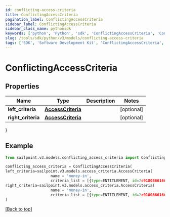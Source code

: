 ```yaml
---
id: conflicting-access-criteria
title: ConflictingAccessCriteria
pagination_label: ConflictingAccessCriteria
sidebar_label: ConflictingAccessCriteria
sidebar_class_name: pythonsdk
keywords: ['python', 'Python', 'sdk', 'ConflictingAccessCriteria', 'ConflictingAccessCriteria'] 
slug: /tools/sdk/python/v3/models/conflicting-access-criteria
tags: ['SDK', 'Software Development Kit', 'ConflictingAccessCriteria', 'ConflictingAccessCriteria']
---
```


# ConflictingAccessCriteria


## Properties

Name | Type | Description | Notes
------------ | ------------- | ------------- | -------------
**left_criteria** | [**AccessCriteria**](access-criteria) |  | [optional] 
**right_criteria** | [**AccessCriteria**](access-criteria) |  | [optional] 
}

## Example

```python
from sailpoint.v3.models.conflicting_access_criteria import ConflictingAccessCriteria

conflicting_access_criteria = ConflictingAccessCriteria(
left_criteria=sailpoint.v3.models.access_criteria.AccessCriteria(
                    name = 'money-in', 
                    criteria_list = [{type=ENTITLEMENT, id=2c9180866166b5b0016167c32ef31a66, name=Administrator}, {type=ENTITLEMENT, id=2c9180866166b5b0016167c32ef31a67, name=Administrator}], ),
right_criteria=sailpoint.v3.models.access_criteria.AccessCriteria(
                    name = 'money-in', 
                    criteria_list = [{type=ENTITLEMENT, id=2c9180866166b5b0016167c32ef31a66, name=Administrator}, {type=ENTITLEMENT, id=2c9180866166b5b0016167c32ef31a67, name=Administrator}], )
)

```
[[Back to top]](#) 

